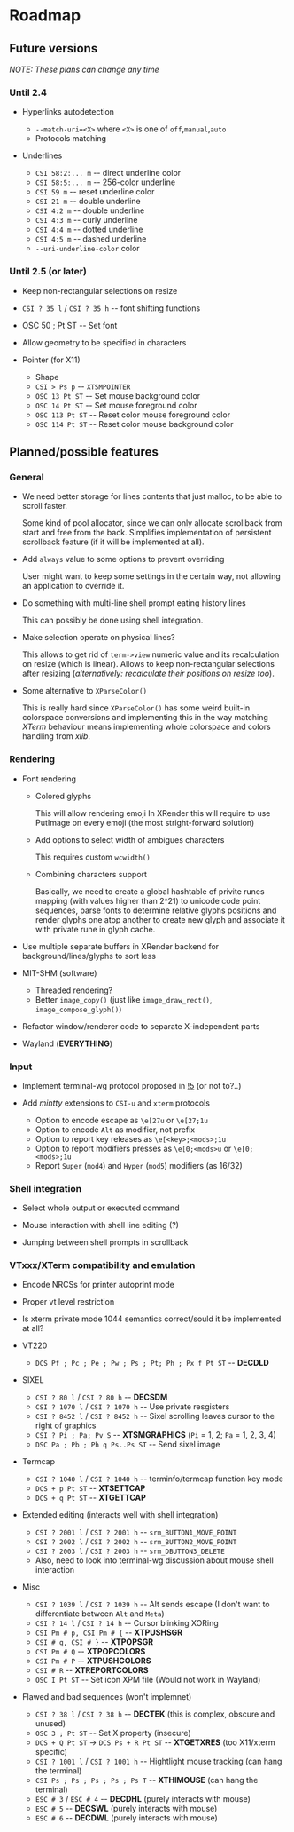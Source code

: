 Roadmap
=======

## Future versions

_NOTE: These plans can change any time_

### Until 2.4

* Hyperlinks autodetection

  * `--match-uri=<X>` where `<X>` is one of `off`,`manual`,`auto`
  * Protocols matching

* Underlines

  * `CSI 58:2:... m` -- direct underline color
  * `CSI 58:5:... m` -- 256-color underline
  * `CSI 59 m` -- reset underline color
  * `CSI 21 m` -- double underline
  * `CSI 4:2 m` -- double underline
  * `CSI 4:3 m` -- curly underline
  * `CSI 4:4 m` -- dotted underline
  * `CSI 4:5 m` -- dashed underline
  * `--uri-underline-color` color

### Until 2.5 (or later)

* Keep non-rectangular selections on resize

* `CSI ? 35 l` / `CSI ? 35 h` -- font shifting functions

* OSC 50 ; Pt ST -- Set font

* Allow geometry to be specified in characters

* Pointer (for X11)

  * Shape
  * `CSI > Ps p` -- `XTSMPOINTER`
  * `OSC 13 Pt ST` -- Set mouse background color
  * `OSC 14 Pt ST` -- Set mouse foreground color
  * `OSC 113 Pt ST` -- Reset color mouse foreground color
  * `OSC 114 Pt ST` -- Reset color mouse background color

## Planned/possible features

### General

* We need better storage for lines contents that just malloc, to be able to scroll faster.

  Some kind of pool allocator, since we can only allocate scrollback from start and free from the back.
  Simplifies implementation of persistent scrollback feature (if it will be implemented at all).

* Add `always` value to some options to prevent overriding

  User might want to keep some settings in the certain way, not allowing an application
  to override it.

* Do something with multi-line shell prompt eating history lines

  This can possibly be done using shell integration.

* Make selection operate on physical lines?

  This allows to get rid of `term->view` numeric value and its recalculation on resize (which is linear).
  Allows to keep non-rectangular selections after resizing (_alternatively: recalculate their positions on resize too_).

* Some alternative to `XParseColor()`

  This is really hard since `XParseColor()` has some weird built-in colorspace conversions
  and implementing this in the way matching *XTerm* behaviour means implementing whole
  colorspace and colors handling from *xlib*.

### Rendering

* Font rendering

  * Colored glyphs

      This will allow rendering emoji
      In XRender this will require to use PutImage on every emoji (the most stright-forward solution)

  * Add options to select width of ambigues characters

      This requires custom `wcwidth()`

  * Combining characters support

      Basically, we need to create a global hashtable of privite runes
      mapping (with values higher than 2^21) to unicode code point sequences,
      parse fonts to determine relative glyphs positions and render glyphs
      one atop another to create new glyph and associate it with private rune in glyph cache.

* Use multiple separate buffers in XRender backend for background/lines/glyphs to sort less

* MIT-SHM (software)

  * Threaded rendering?
  * Better `image_copy()` (just like `image_draw_rect()`, `image_compose_glyph()`)

* Refactor window/renderer code to separate X-independent parts

* Wayland (**EVERYTHING**)

### Input

* Implement terminal-wg protocol proposed in [!5](https://gitlab.freedesktop.org/terminal-wg/specifications/-/merge_requests/5) (or not to?..)

* Add *mintty* extensions to `CSI-u` and `xterm` protocols

   * Option to encode escape as `\e[27u` or `\e[27;1u`
   * Option to encode `Alt` as modifier, not prefix
   * Option to report key releases as `\e[<key>;<mods>;1u`
   * Option to report modifiers presses as `\e[0;<mods>u` or `\e[0;<mods>;1u`
   * Report `Super` (`mod4`) and `Hyper` (`mod5`) modifiers (as 16/32)

### Shell integration

* Select whole output or executed command

* Mouse interaction with shell line editing (?)

* Jumping between shell prompts in scrollback

### VTxxx/XTerm compatibility and emulation

* Encode NRCSs for printer autoprint mode
* Proper vt level restriction
* Is xterm private mode 1044 semantics correct/sould it be implemented at all?

* VT220

  * `DCS Pf ; Pc ; Pe ; Pw ; Ps ; Pt; Ph ; Px f Pt ST` -- **DECDLD**

* SIXEL

  * `CSI ? 80 l` / `CSI ? 80 h` -- **DECSDM**
  * `CSI ? 1070 l` / `CSI ? 1070 h` -- Use private resgisters
  * `CSI ? 8452 l` / `CSI ? 8452 h` -- Sixel scrolling leaves cursor to the right of graphics
  * `CSI ? Pi ; Pa; Pv S` -- **XTSMGRAPHICS** (`Pi` = 1, 2; `Pa` = 1, 2, 3, 4)
  * `DSC Pa ; Pb ; Ph q Ps..Ps ST` -- Send sixel image

* Termcap

  * `CSI ? 1040 l` / `CSI ? 1040 h` -- terminfo/termcap function key mode
  * `DCS + p Pt ST` -- **XTSETTCAP**
  * `DCS + q Pt ST` -- **XTGETTCAP**

* Extended editing (interacts well with shell integration)

  * `CSI ? 2001 l` / `CSI ? 2001 h` -- `srm_BUTTON1_MOVE_POINT`
  * `CSI ? 2002 l` / `CSI ? 2002 h` -- `srm_BUTTON2_MOVE_POINT`
  * `CSI ? 2003 l` / `CSI ? 2003 h` -- `srm_DBUTTON3_DELETE`
  * Also, need to look into terminal-wg discussion about mouse shell interaction

* Misc

  * `CSI ? 1039 l` / `CSI ? 1039 h` -- Alt sends escape (I don't want to differentiate between `Alt` and `Meta`)
  * `CSI ? 14 l` / `CSI ? 14 h` -- Cursor blinking XORing
  * `CSI Pm # p, CSI Pm # {` -- **XTPUSHSGR**
  * `CSI # q, CSI # }` -- **XTPOPSGR**
  * `CSI Pm # Q` -- **XTPOPCOLORS**
  * `CSI Pm # P` -- **XTPUSHCOLORS**
  * `CSI # R` -- **XTREPORTCOLORS**
  * `OSC I Pt ST` -- Set icon XPM file (Would not work in Wayland)

* Flawed and bad sequences (won't implemnet)

  * `CSI ? 38 l` / `CSI ? 38 h` -- **DECTEK** (this is complex, obscure and unused)
  * `OSC 3 ; Pt ST` -- Set X property (insecure)
  * `DCS + Q Pt ST` -> `DCS Ps + R Pt ST` -- **XTGETXRES** (too X11/xterm specific)
  * `CSI ? 1001 l` / `CSI ? 1001 h` -- Hightlight mouse tracking (can hang the terminal)
  * `CSI Ps ; Ps ; Ps ; Ps ; Ps T` -- **XTHIMOUSE** (can hang the terminal)
  * `ESC # 3` / `ESC # 4` -- **DECDHL** (purely interacts with mouse)
  * `ESC # 5` -- **DECSWL** (purely interacts with mouse)
  * `ESC # 6` -- **DECDWL** (purely interacts with mouse)
